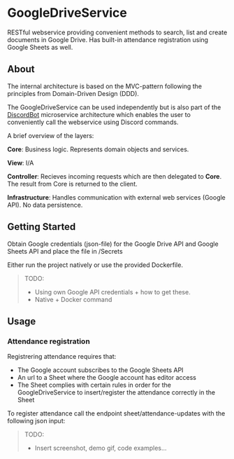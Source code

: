 # GoogleDriveService
RESTful webservice providing convenient methods to search, list and create documents in Google Drive. Has built-in attendance registration using Google Sheets as well. 

## About

The internal architecture is based on the MVC-pattern following the principles from Domain-Driven Design (DDD). 

The GoogleDriveService can be used independently but is also part of the [DiscordBot](https://github.com/roedebaron/DiscordBot) microservice architecture which enables the user to conveniently call the webservice using Discord commands.

A brief overview of the layers: 

**Core**: Business logic. Represents domain objects and services. 

**View**: I/A

**Controller**: Recieves incoming requests which are then delegated to **Core**. The result from Core is returned to the client.

**Infrastructure**: Handles communication with external web services (Google API). No data persistence. 

## Getting Started

Obtain Google credentials (json-file) for the Google Drive API and Google Sheets API and place the file in /Secrets

Either run the project natively or use the provided Dockerfile.

> TODO: 
> - Using own Google API credentials + how to get these.
> - Native + Docker command


## Usage 



### Attendance registration

Registrering attendance requires that: 
- The Google account subscribes to the Google Sheets API
- An url to a Sheet where the Google account has editor access
- The Sheet complies with certain rules in order for the GoogleDriveService to insert/register the attendance correctly in the Sheet

To register attendance call the endpoint sheet/attendance-updates with the following json input:



> TODO:
> - Insert screenshot, demo gif, code examples... 
> 





